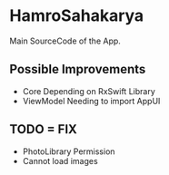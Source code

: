 # HamroSahakarya

Main SourceCode of the App.

## Possible Improvements
- Core Depending on RxSwift Library
- ViewModel Needing to import AppUI


## TODO = FIX
- PhotoLibrary Permission
- Cannot load images

